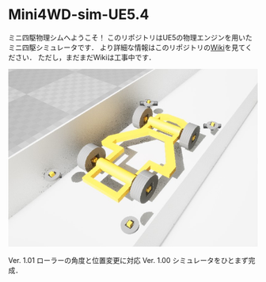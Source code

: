 # Mini4WD-sim-UE5.4
ミニ四駆物理シムへようこそ！
このリポジトリはUE5の物理エンジンを用いたミニ四駆シミュレータです．
より詳細な情報はこのリポジトリの[Wiki](https://github.com/omusymcomp/Mini4WD-sim-UE5.4/wiki)を見てください．
ただし，まだまだWikiは工事中です．

![ミニ四駆](Docs/title_image.jpg)


Ver. 1.01    ローラーの角度と位置変更に対応
Ver. 1.00   シミュレータをひとまず完成．
